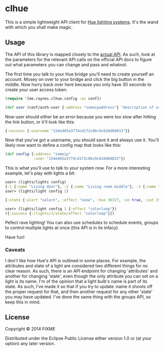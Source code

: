 # clhue

This is a simple lightweight API client for
[Hue lighting systems](http://meethue.com/). It's the wand with which you shall
make magic.

## Usage

The API of this library is mapped closely to the
[actual API](http://developers.meethue.com/gettingstarted.html). As such, look
at the parameters for the relevant API calls on the official API docs to figure
out what parameters you can change and pass and whatnot.

The first time you talk to your Hue bridge you'll need to create yourself an
account. Mosey on over to your bridge and click the big button in the
middle. Now hurry back over here because you only have 30 seconds to create your
user access token:

```clojure
(require '[me.raynes.clhue.config :as conf])

(def user (conf/auth-user {:address "someipaddress"} "description of user"))
```

Now user should either be an error because you were too slow after hitting the
link button, or it'll look like this:

```clojure
{:success {:username "154e465a3774cd172c0bc9c628d0d833"}}
```

Now that you've got a username, you should save it and always use it. You'll
likely now want to define a config map that looks like this:

```clojure
(def config {:address "someip"
             :user "154e465a3774cd172c0bc9c628d0d833"})
```

This is what you'll use to talk to your system now. For a more interesting
example, let's play with lights a bit:

```clojure
user> (lights/lights config)
{:1 {:name "Living door"}, :2 {:name "Living room middle"}, :3 {:name "Living room window"}}
user> (lights/light config 1)

{:state {:alert "select", :effect "none", :hue 36327, :on true, :sat 254, :xy [0.2883 0.2795], :colormode "hs", :reachable true, :ct 153, :bri 242}, :type "Extended color light", :name "Living door", :modelid "LCT001", :swversion "66009663", :pointsymbol {:1 "none", :2 "none", :3 "none", :4 "none", :5 "none", :6 "none", :7 "none", :8 "none"}}

user> (lights/light config 1 {:effect "colorloop"})
({:success {:/lights/1/state/effect "colorloop"}})
```

Pefect rave lighting! You can also use schedules to schedule events, groups to
control multiple lights at once (this API is in its infacy).

Have fun!

### Caveats

I don't like how Hue's API is outlined in some places. For example, the
attributes and state of a light are considered two different things for no
clear reason. As such, there is an API endpoint for changing 'attributes' and
another for changing 'state', even though the only attribute you can set on a
light is its name. I'm of the opinion that a light bulb's name is part of its
state. As such, I've made it so that if you try to update :name it shoots off
the proper request for that, and then another request for any other 'state' you
may have updated. I've done the same thing with the groups API, so keep this in mind.

## License

Copyright © 2014 FIXME

Distributed under the Eclipse Public License either version 1.0 or (at
your option) any later version.
